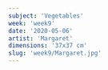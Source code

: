 ```yaml
---
subject: 'Vegetables'
week: 'week9'
date: '2020-05-06'
artist: 'Margaret'
dimensions: '37x37 cm'
slug: 'week9/Margaret.jpg'
---
```

